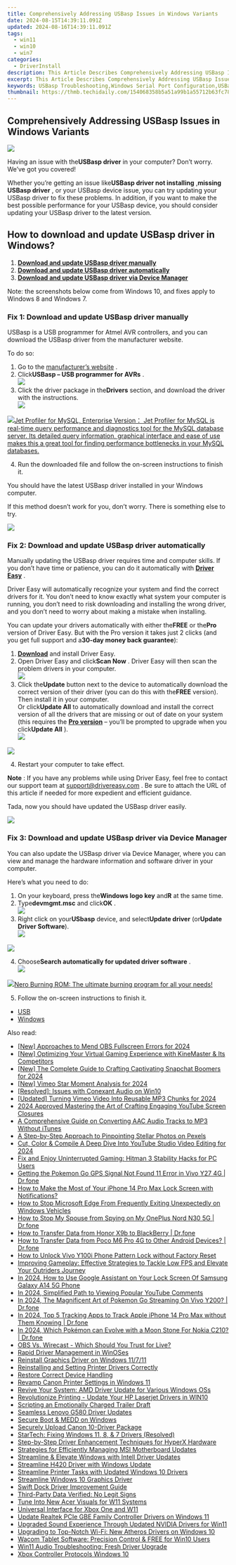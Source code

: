 ```yaml
---
title: Comprehensively Addressing USBasp Issues in Windows Variants
date: 2024-08-15T14:39:11.091Z
updated: 2024-08-16T14:39:11.091Z
tags:
  - win11
  - win10
  - win7
categories:
  - DriverInstall
description: This Article Describes Comprehensively Addressing USBasp Issues in Windows Variants
excerpt: This Article Describes Comprehensively Addressing USBasp Issues in Windows Variants
keywords: USBasp Troubleshooting,Windows Serial Port Configuration,USBasp Compatibility in Windows,Serial Adapter Troubleshooting for Windows Users,USBasp BIOS Settings,Windows Serial Device Issues Resolution,USBasp Serial Connection Protocols (Windows)
thumbnail: https://thmb.techidaily.com/154068358b5a51a99b1a55712b63fc787a6b810efb43227d04a8381bc3392428.jpg
---
```


## Comprehensively Addressing USBasp Issues in Windows Variants

![](https://images.drivereasy.com/wp-content/uploads/2018/10/img_5bd7db2538a9a.jpg)

 Having an issue with the**USBasp driver** in your computer? Don’t worry. We’ve got you covered!

 Whether you’re getting an issue like**USBasp driver not installing** ,**missing USBasp driver** , or your USBasp device issue, you can try updating your USBasp driver to fix these problems. In addition, if you want to make the best possible performance for your USBasp device, you should consider updating your USBasp driver to the latest version.

## How to download and update USBasp driver in Windows?

1. [**Download and update USBasp driver manually**](#M1)
2. [**Download and update USBasp driver automatically**](#M2)
3. [**Download and update USBasp driver via Device Manager**](#M3)

 Note: the screenshots below come from Windows 10, and fixes apply to Windows 8 and Windows 7.

### Fix 1: Download and update USBasp driver manually

 USBasp is a USB programmer for Atmel AVR controllers, and you can download the USBasp driver from the manufacturer website.

To do so:

1. Go to the [manufacturer’s website](https://www.fischl.de/) .
2. Click**USBasp – USB programmer for AVRs** .  
![](https://images.drivereasy.com/wp-content/uploads/2018/10/img_5bd7dc737a002.jpg)
3. Click the driver package in the**Drivers** section, and download the driver with the instructions.  
![](https://images.drivereasy.com/wp-content/uploads/2018/10/img_5bd7dc9287d92.png)
<!-- affiliate ads begin -->
<a href="https://secure.2checkout.com/order/checkout.php?PRODS=4576829&QTY=1&AFFILIATE=108875&CART=1"><img src="https://secure.avangate.com/images/merchant/9e740b84bb48a64dde25061566299467/products/copy_1_jp_box_big.png" border="0">Jet Profiler for MySQL, Enterprise Version： Jet Profiler for MySQL is real-time query performance and diagnostics tool for the MySQL database server. Its detailed query information, graphical interface and ease of use makes this a great tool for finding performance bottlenecks in your MySQL databases. </a>
<!-- affiliate ads end -->
4. Run the downloaded file and follow the on-screen instructions to finish it.

 You should have the latest USBasp driver installed in your Windows computer.

 If this method doesn’t work for you, don’t worry. There is something else to try.

<!-- affiliate ads begin -->
<a href="https://estore.winxdvd.com/order/checkout.php?PRODS=4081991&QTY=1&AFFILIATE=108875&CART=1"><img src="https://www.winxdvd.com/affiliate/new-banner/wt-500x500.jpg" border="0"></a>
<!-- affiliate ads end -->
### Fix 2: Download and update USBasp driver automatically

 Manually updating the USBasp driver requires time and computer skills. If you don’t have time or patience, you can do it automatically with **[Driver Easy](https://tools.techidaily.com/drivereasy/download/)**  .

 Driver Easy will automatically recognize your system and find the correct drivers for it. You don’t need to know exactly what system your computer is running, you don’t need to risk downloading and installing the wrong driver, and you don’t need to worry about making a mistake when installing.

 You can update your drivers automatically with either the**FREE** or the**Pro** version of Driver Easy. But with the Pro version it takes just 2 clicks (and you get full support and a**30-day money back guarantee**):

1. [**Download**](https://tools.techidaily.com/drivereasy/download/) and install Driver Easy.
2. Open Driver Easy and click**Scan Now** . Driver Easy will then scan the problem drivers in your computer.  
![](https://images.drivereasy.com/wp-content/uploads/2018/10/img_5bd7ddda67fba.jpg)
3. Click the**Update** button next to the device to automatically download the correct version of their driver (you can do this with the**FREE** version). Then install it in your computer.  
 Or click**Update All** to automatically download and install the correct version of all the drivers that are missing or out of date on your system (this requires the **[Pro version](https://tools.techidaily.com/drivereasy/download/)**  – you’ll be prompted to upgrade when you click**Update All** ).  
![](https://images.drivereasy.com/wp-content/uploads/2018/10/img_5bd828e09e9b7.jpg)
<!-- affiliate ads begin -->
<a href="https://store.bitdefender.com/affiliate.php?ACCOUNT=BITLATIN&AFFILIATE=108875&PATH=http%3A%2F%2Fwww.bitdefender.com%2Fbusiness%3FAFFILIATE%3D108875%26RESOURCE%3D30%2525%2BOff%2Ball%2BGravityZone%2BProducts"><img src="https://www.bitdefender.com/content/dam/bitdefender/business/campaign/1200X628.png" border="0"></a>
<!-- affiliate ads end -->
4. Restart your computer to take effect.

**Note** : If you have any problems while using Driver Easy, feel free to contact our support team at [support@drivereasy.com](mailto:support@drivereasy.com) . Be sure to attach the URL of this article if needed for more expedient and efficient guidance.

Tada, now you should have updated the USBasp driver easily.

<!-- affiliate ads begin -->
<a href="https://shop.mondly.com/affiliate.php?ACCOUNT=ATISTUDI&AFFILIATE=108875&PATH=https%3A%2F%2Fwww.mondly.com%3FAFFILIATE%3D108875%26RESOURCE%3D%2BEducational%2B970x90%2B"><img src="https://secure.avangate.com/images/merchant/69c418c33ec2e1a4267fa9bb77fa1428/educational-970x90.gif" border="0"></a>
<!-- affiliate ads end -->
### Fix 3: Download and update USBasp driver via Device Manager

 You can also update the USBasp driver via Device Manager, where you can view and manage the hardware information and software driver in your computer.

Here’s what you need to do:

1. On your keyboard, press the**Windows logo key** and**R** at the same time.
2. Type**devmgmt.msc** and click**OK** .  
![](https://images.drivereasy.com/wp-content/uploads/2018/10/img_5bd7dcf3157ac.jpg)
3. Right click on your**USbasp** device, and select**Update driver** (or**Update Driver Software**).  
![](https://images.drivereasy.com/wp-content/uploads/2018/10/img_5bd7dd86786cb.png)
<!-- affiliate ads begin -->
<a href="https://estore.winxdvd.com/order/checkout.php?PRODS=12653853&QTY=1&AFFILIATE=108875&CART=1"><img src="https://secure.avangate.com/images/merchant/bcb41ccdc4363c6848a1d760f26c28a0/products/14_videoproc-converter-ai-box.png" border="0"></a>
<!-- affiliate ads end -->
4. Choose**Search automatically for updated driver software** .  
![](https://images.drivereasy.com/wp-content/uploads/2018/10/img_5bd7ddbf9439d.jpg)
<!-- affiliate ads begin -->
<a href="https://store.nero.com/order/checkout.php?PRODS=39694080&QTY=1&AFFILIATE=108875&CART=1"><img src="http://cdnwww.nero.com/nero-com-wAssets/img/banners/2023/nbr/fire/Screenshot_1red_gb.jpg" border="0">Nero Burning ROM:
The ultimate burning program for all your needs!</a>
<!-- affiliate ads end -->
5. Follow the on-screen instructions to finish it.

* [USB](https://store.drivereasy.com/order/cart.php?PRODS=4731822&QTY=1&AFFILIATE=108875)
* [Windows](https://tools.techidaily.com/drivereasy/download/)

<ins class="adsbygoogle"
     style="display:block"
     data-ad-format="autorelaxed"
     data-ad-client="ca-pub-7571918770474297"
     data-ad-slot="1223367746"></ins>



<ins class="adsbygoogle"
     style="display:block"
     data-ad-client="ca-pub-7571918770474297"
     data-ad-slot="8358498916"
     data-ad-format="auto"
     data-full-width-responsive="true"></ins>



<span class="atpl-alsoreadstyle">Also read:</span>
<div><ul>
<li><a href="https://visual-screen-recording.techidaily.com/new-approaches-to-mend-obs-fullscreen-errors-for-2024/"><u>[New] Approaches to Mend OBS Fullscreen Errors for 2024</u></a></li>
<li><a href="https://extra-skills.techidaily.com/new-optimizing-your-virtual-gaming-experience-with-kinemaster-and-its-competitors/"><u>[New] Optimizing Your Virtual Gaming Experience with KineMaster & Its Competitors</u></a></li>
<li><a href="https://snapchat-videos.techidaily.com/new-the-complete-guide-to-crafting-captivating-snapchat-boomers-for-2024/"><u>[New] The Complete Guide to Crafting Captivating Snapchat Boomers for 2024</u></a></li>
<li><a href="https://vimeo-videos.techidaily.com/new-vimeo-star-moment-analysis-for-2024/"><u>[New] Vimeo Star Moment Analysis for 2024</u></a></li>
<li><a href="https://driver-install.techidaily.com/resolved-issues-with-conexant-audio-on-win10/"><u>[Resolved]: Issues with Conexant Audio on Win10</u></a></li>
<li><a href="https://vimeo-videos.techidaily.com/updated-turning-vimeo-video-into-reusable-mp3-chunks-for-2024/"><u>[Updated] Turning Vimeo Video Into Reusable MP3 Chunks for 2024</u></a></li>
<li><a href="https://youtube-stream.techidaily.com/2024-approved-mastering-the-art-of-crafting-engaging-youtube-screen-closures/"><u>2024 Approved  Mastering the Art of Crafting Engaging YouTube Screen Closures</u></a></li>
<li><a href="https://media-tips.techidaily.com/a-comprehensive-guide-on-converting-aac-audio-tracks-to-mp3-without-itunes/"><u>A Comprehensive Guide on Converting AAC Audio Tracks to MP3 Without iTunes</u></a></li>
<li><a href="https://extra-resources.techidaily.com/a-step-by-step-approach-to-pinpointing-stellar-photos-on-pexels/"><u>A Step-by-Step Approach to Pinpointing Stellar Photos on Pexels</u></a></li>
<li><a href="https://youtube-clips.techidaily.com/cut-color-and-compile-a-deep-dive-into-youtube-studio-video-editing-for-2024/"><u>Cut, Color & Compile  A Deep Dive Into YouTube Studio Video Editing for 2024</u></a></li>
<li><a href="https://win-solutions.techidaily.com/fix-and-enjoy-uninterrupted-gaming-hitman-3-stability-hacks-for-pc-users/"><u>Fix and Enjoy Uninterrupted Gaming: Hitman 3 Stability Hacks for PC Users</u></a></li>
<li><a href="https://android-location.techidaily.com/getting-the-pokemon-go-gps-signal-not-found-11-error-in-vivo-y27-4g-drfone-by-drfone-virtual/"><u>Getting the Pokemon Go GPS Signal Not Found 11 Error in Vivo Y27 4G | Dr.fone</u></a></li>
<li><a href="https://ios-unlock.techidaily.com/how-to-make-the-most-of-your-iphone-14-pro-max-lock-screen-with-notifications-by-drfone-ios/"><u>How to Make the Most of Your iPhone 14 Pro Max Lock Screen with Notifications?</u></a></li>
<li><a href="https://driver-install.techidaily.com/how-to-stop-microsoft-edge-from-frequently-exiting-unexpectedly-on-windows-vehicles/"><u>How to Stop Microsoft Edge From Frequently Exiting Unexpectedly on Windows Vehicles</u></a></li>
<li><a href="https://fake-location.techidaily.com/how-to-stop-my-spouse-from-spying-on-my-oneplus-nord-n30-5g-drfone-by-drfone-virtual-android/"><u>How to Stop My Spouse from Spying on My OnePlus Nord N30 5G | Dr.fone</u></a></li>
<li><a href="https://android-transfer.techidaily.com/how-to-transfer-data-from-honor-x9b-to-blackberry-drfone-by-drfone-transfer-from-android-transfer-from-android/"><u>How to Transfer Data from Honor X9b to BlackBerry | Dr.fone</u></a></li>
<li><a href="https://android-transfer.techidaily.com/how-to-transfer-data-from-poco-m6-pro-4g-to-other-android-devices-drfone-by-drfone-transfer-from-android-transfer-from-android/"><u>How to Transfer Data from Poco M6 Pro 4G to Other Android Devices? | Dr.fone</u></a></li>
<li><a href="https://android-unlock.techidaily.com/how-to-unlock-vivo-y100i-phone-pattern-lock-without-factory-reset-by-drfone-android/"><u>How to Unlock Vivo Y100i Phone Pattern Lock without Factory Reset</u></a></li>
<li><a href="https://driver-install.techidaily.com/improving-gameplay-effective-strategies-to-tackle-low-fps-and-elevate-your-outriders-journey/"><u>Improving Gameplay: Effective Strategies to Tackle Low FPS and Elevate Your Outriders Journey</u></a></li>
<li><a href="https://android-unlock.techidaily.com/in-2024-how-to-use-google-assistant-on-your-lock-screen-of-samsung-galaxy-a14-5g-phone-by-drfone-android/"><u>In 2024, How to Use Google Assistant on Your Lock Screen Of Samsung Galaxy A14 5G Phone</u></a></li>
<li><a href="https://extra-skills.techidaily.com/in-2024-simplified-path-to-viewing-popular-youtube-comments/"><u>In 2024, Simplified Path to Viewing Popular YouTube Comments</u></a></li>
<li><a href="https://change-location.techidaily.com/in-2024-the-magnificent-art-of-pokemon-go-streaming-on-vivo-y200-drfone-by-drfone-virtual-android/"><u>In 2024, The Magnificent Art of Pokemon Go Streaming On Vivo Y200? | Dr.fone</u></a></li>
<li><a href="https://ios-location-track.techidaily.com/in-2024-top-5-tracking-apps-to-track-apple-iphone-14-pro-max-without-them-knowing-drfone-by-drfone-virtual-ios/"><u>In 2024, Top 5 Tracking Apps to Track Apple iPhone 14 Pro Max without Them Knowing | Dr.fone</u></a></li>
<li><a href="https://android-pokemon-go.techidaily.com/in-2024-which-pokemon-can-evolve-with-a-moon-stone-for-nokia-c210-drfone-by-drfone-virtual-android/"><u>In 2024, Which Pokémon can Evolve with a Moon Stone For Nokia C210? | Dr.fone</u></a></li>
<li><a href="https://extra-hints.techidaily.com/obs-vs-wirecast-which-should-you-trust-for-live/"><u>OBS Vs. Wirecast - Which Should You Trust for Live?</u></a></li>
<li><a href="https://driver-install.techidaily.com/rapid-driver-management-in-winoses/"><u>Rapid Driver Management in WinOSes</u></a></li>
<li><a href="https://driver-install.techidaily.com/reinstall-graphics-driver-on-windows-11711/"><u>Reinstall Graphics Driver on Windows 11/7/11</u></a></li>
<li><a href="https://driver-install.techidaily.com/reinstalling-and-setting-printer-drivers-correctly/"><u>Reinstalling and Setting Printer Drivers Correctly</u></a></li>
<li><a href="https://driver-install.techidaily.com/restore-correct-device-handling/"><u>Restore Correct Device Handling</u></a></li>
<li><a href="https://driver-install.techidaily.com/revamp-canon-printer-settings-in-windows-11/"><u>Revamp Canon Printer Settings in Windows 11</u></a></li>
<li><a href="https://driver-install.techidaily.com/revive-your-system-amd-driver-update-for-various-windows-oss/"><u>Revive Your System: AMD Driver Update for Various Windows OSs</u></a></li>
<li><a href="https://driver-install.techidaily.com/revolutionize-printing-update-your-hp-laserjet-drivers-in-win10/"><u>Revolutionize Printing - Update Your HP Laserjet Drivers in WIN10</u></a></li>
<li><a href="https://fox-boxes.techidaily.com/scripting-an-emotionally-charged-trailer-draft/"><u>Scripting an Emotionally Charged Trailer Draft</u></a></li>
<li><a href="https://driver-install.techidaily.com/seamless-lenovo-g580-driver-updates/"><u>Seamless Lenovo G580 Driver Updates</u></a></li>
<li><a href="https://driver-install.techidaily.com/secure-boot-and-medd-on-windows/"><u>Secure Boot & MEDD on Windows</u></a></li>
<li><a href="https://driver-install.techidaily.com/securely-upload-canon-10-driver-package/"><u>Securely Upload Canon 10-Driver Package</u></a></li>
<li><a href="https://driver-install.techidaily.com/startech-fixing-windows-11-8-and-7-drivers-resolved/"><u>StarTech: Fixing Windows 11, 8, & 7 Drivers (Resolved)</u></a></li>
<li><a href="https://driver-install.techidaily.com/step-by-step-driver-enhancement-techniques-for-hyperx-hardware/"><u>Step-by-Step Driver Enhancement Techniques for HyperX Hardware</u></a></li>
<li><a href="https://driver-install.techidaily.com/strategies-for-efficiently-managing-msi-motherboard-updates/"><u>Strategies for Efficiently Managing MSI Motherboard Updates</u></a></li>
<li><a href="https://driver-install.techidaily.com/streamline-and-elevate-windows-with-intell-driver-updates/"><u>Streamline & Elevate Windows with Intell Driver Updates</u></a></li>
<li><a href="https://driver-install.techidaily.com/streamline-h420-driver-with-windows-update/"><u>Streamline H420 Driver with Windows Update</u></a></li>
<li><a href="https://driver-install.techidaily.com/streamline-printer-tasks-with-updated-windows-10-drivers/"><u>Streamline Printer Tasks with Updated Windows 10 Drivers</u></a></li>
<li><a href="https://driver-install.techidaily.com/streamline-windows-10-graphics-driver/"><u>Streamline Windows 10 Graphics Driver</u></a></li>
<li><a href="https://driver-install.techidaily.com/swift-dock-driver-improvement-guide/"><u>Swift Dock Driver Improvement Guide</u></a></li>
<li><a href="https://driver-install.techidaily.com/third-party-data-verified-no-legit-signs/"><u>Third-Party Data Verified: No Legit Signs</u></a></li>
<li><a href="https://driver-install.techidaily.com/tune-into-new-acer-visuals-for-w11-systems/"><u>Tune Into New Acer Visuals for W11 Systems</u></a></li>
<li><a href="https://driver-install.techidaily.com/universal-interface-for-xbox-one-and-w11/"><u>Universal Interface for Xbox One and W11</u></a></li>
<li><a href="https://driver-install.techidaily.com/update-realtek-pcie-gbe-family-controller-drivers-on-windows-11/"><u>Update Realtek PCIe GBE Family Controller Drivers on Windows 11</u></a></li>
<li><a href="https://driver-install.techidaily.com/upgraded-sound-experience-through-updated-nvidia-drivers-for-win11/"><u>Upgraded Sound Experience Through Updated NVIDIA Drivers for Win11</u></a></li>
<li><a href="https://driver-install.techidaily.com/upgrading-to-top-notch-wi-fi-new-atheros-drivers-on-windows-10/"><u>Upgrading to Top-Notch Wi-Fi: New Atheros Drivers on Windows 10</u></a></li>
<li><a href="https://driver-install.techidaily.com/wacom-tablet-software-precision-control-and-free-for-win10-users/"><u>Wacom Tablet Software: Precision Control & FREE for Win10 Users</u></a></li>
<li><a href="https://driver-install.techidaily.com/win11-audio-troubleshooting-fresh-driver-upgrade/"><u>Win11 Audio Troubleshooting: Fresh Driver Upgrade</u></a></li>
<li><a href="https://driver-install.techidaily.com/xbox-controller-protocols-windows-10/"><u>Xbox Controller Protocols Windows 10</u></a></li>
</ul></div>
